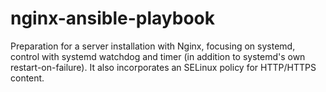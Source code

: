 # nginx-ansible-playbook
Preparation for a server installation with Nginx, focusing on systemd, control with systemd watchdog and timer (in addition to systemd's own restart-on-failure). It also incorporates an SELinux policy for HTTP/HTTPS content.
